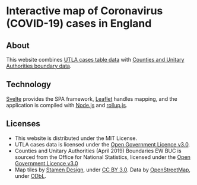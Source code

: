 # Interactive map of Coronavirus (COVID-19) cases in England

## About

This website combines [UTLA cases table data](https://www.gov.uk/government/publications/covid-19-track-coronavirus-cases) with [Counties and Unitary Authorities boundary data](https://geoportal.statistics.gov.uk/datasets/counties-and-unitary-authorities-april-2019-boundaries-ew-buc).

## Technology

[Svelte](https://svelte.dev/) provides the SPA framework, [Leaflet](https://leafletjs.com/) handles mapping, and the application is compiled with [Node.js](https://nodejs.org/) and [rollup.js](https://rollupjs.org/guide/en/). 

## Licenses

* This website is distributed under the MIT License. 
* UTLA cases data is licensed under the [Open Government Licence v3.0](https://www.nationalarchives.gov.uk/doc/open-government-licence/version/3/). 
* Counties and Unitary Authorities (April 2019) Boundaries EW BUC is sourced from the Office for National Statistics, licensed under the [Open Government Licence v3.0](https://www.nationalarchives.gov.uk/doc/open-government-licence/version/3/)
* Map tiles by [Stamen Design](http://stamen.com), under [CC BY 3.0](http://creativecommons.org/licenses/by/3.0). Data by [OpenStreetMap](http://openstreetmap.org), under [ODbL](http://www.openstreetmap.org/copyright).